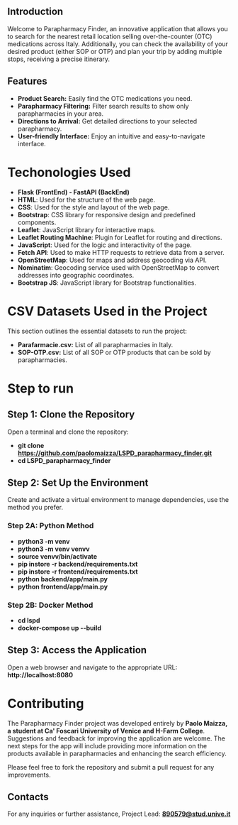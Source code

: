 ## Introduction

Welcome to Parapharmacy Finder, an innovative application that allows you to search for the nearest retail location selling over-the-counter (OTC) medications across Italy. Additionally, you can check the availability of your desired product (either SOP or OTP) and plan your trip by adding multiple stops, receiving a precise itinerary.

## Features

- **Product Search:** Easily find the OTC medications you need.
- **Parapharmacy Filtering:** Filter search results to show only parapharmacies in your area.
- **Directions to Arrival:** Get detailed directions to your selected parapharmacy.
- **User-friendly Interface:** Enjoy an intuitive and easy-to-navigate interface.

# Techonologies Used 
- **Flask (FrontEnd) - FastAPI (BackEnd)**
- **HTML**: Used for the structure of the web page.
- **CSS**: Used for the style and layout of the web page.
- **Bootstrap**: CSS library for responsive design and predefined components.
- **Leaflet**: JavaScript library for interactive maps.
- **Leaflet Routing Machine**: Plugin for Leaflet for routing and directions.
- **JavaScript**: Used for the logic and interactivity of the page.
- **Fetch API**: Used to make HTTP requests to retrieve data from a server.
- **OpenStreetMap**: Used for maps and address geocoding via API.
- **Nominatim**: Geocoding service used with OpenStreetMap to convert addresses into geographic coordinates.
- **Bootstrap JS**: JavaScript library for Bootstrap functionalities.

# CSV Datasets Used in the Project

This section outlines the essential datasets to run the project:

- **Parafarmacie.csv:** List of all parapharmacies in Italy.
- **SOP-OTP.csv:** List of all SOP or OTP products that can be sold by parapharmacies.


# Step to run 

## Step 1: Clone the Repository
Open a terminal and clone the repository:

- **git clone https://github.com/paolomaizza/LSPD_parapharmacy_finder.git**
- **cd LSPD_parapharmacy_finder**

## Step 2: Set Up the Environment
Create and activate a virtual environment to manage dependencies, use the method you prefer.

### Step 2A:  Python Method 

- **python3 -m venv**
- **python3 -m venv venvv** 
- **source venvv/bin/activate**
- **pip instore -r backend/requirements.txt**
- **pip instore -r frontend/requirements.txt**
- **python backend/app/main.py**
- **python frontend/app/main.py**

### Step 2B:  Docker Method 

- **cd lspd**
- **docker-compose up --build**

## Step 3: Access the Application
Open a web browser and navigate to the appropriate URL: **http://localhost:8080**

# Contributing

The Parapharmacy Finder project was developed entirely by **Paolo Maizza, a student at Ca' Foscari University of Venice and H-Farm College**. Suggestions and feedback for improving the application are welcome. The next steps for the app will include providing more information on the products available in parapharmacies and enhancing the search efficiency.

Please feel free to fork the repository and submit a pull request for any improvements. 

 
## Contacts 
For any inquiries or further assistance, Project Lead: **890579@stud.unive.it**
